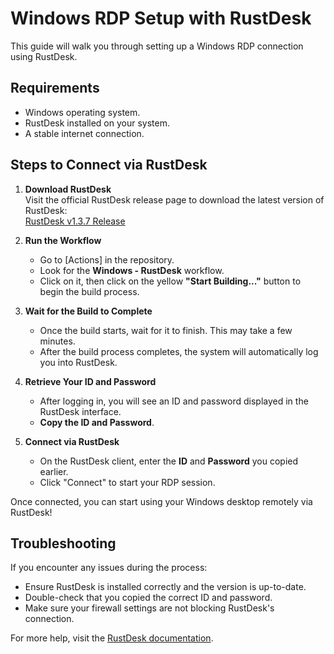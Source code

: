 # Windows RDP Setup with RustDesk

This guide will walk you through setting up a Windows RDP connection using RustDesk.

## Requirements
- Windows operating system.
- RustDesk installed on your system.
- A stable internet connection.

## Steps to Connect via RustDesk

1. **Download RustDesk**  
   Visit the official RustDesk release page to download the latest version of RustDesk:  
   [RustDesk v1.3.7 Release](https://github.com/rustdesk/rustdesk/releases/tag/1.3.7)

2. **Run the Workflow**  
   - Go to [Actions] in the repository.
   - Look for the **Windows - RustDesk** workflow.
   - Click on it, then click on the yellow **"Start Building..."** button to begin the build process.

3. **Wait for the Build to Complete**  
   - Once the build starts, wait for it to finish. This may take a few minutes.
   - After the build process completes, the system will automatically log you into RustDesk.

4. **Retrieve Your ID and Password**  
   - After logging in, you will see an ID and password displayed in the RustDesk interface.
   - **Copy the ID and Password**.

5. **Connect via RustDesk**  
   - On the RustDesk client, enter the **ID** and **Password** you copied earlier.
   - Click "Connect" to start your RDP session.

Once connected, you can start using your Windows desktop remotely via RustDesk!

## Troubleshooting

If you encounter any issues during the process:
- Ensure RustDesk is installed correctly and the version is up-to-date.
- Double-check that you copied the correct ID and password.
- Make sure your firewall settings are not blocking RustDesk's connection.

For more help, visit the [RustDesk documentation](https://rustdesk.com/docs).
